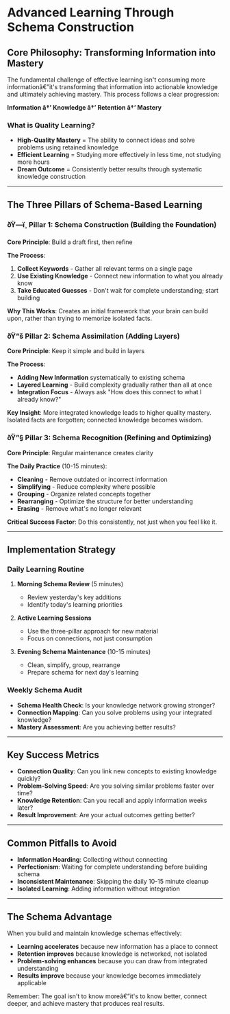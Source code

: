 # Advanced Learning Through Schema Construction

## Core Philosophy: Transforming Information into Mastery

The fundamental challenge of effective learning isn't consuming more informationâ€”it's transforming that information into actionable knowledge and ultimately achieving mastery. This process follows a clear progression:

**Information â†’ Knowledge â†’ Retention â†’ Mastery**

### What is Quality Learning?

- **High-Quality Mastery** = The ability to connect ideas and solve problems using retained knowledge
- **Efficient Learning** = Studying more effectively in less time, not studying more hours
- **Dream Outcome** = Consistently better results through systematic knowledge construction

---

## The Three Pillars of Schema-Based Learning

### ðŸ—ï¸ Pillar 1: Schema Construction (Building the Foundation)

**Core Principle**: Build a draft first, then refine

**The Process**:
1. **Collect Keywords** - Gather all relevant terms on a single page
2. **Use Existing Knowledge** - Connect new information to what you already know
3. **Take Educated Guesses** - Don't wait for complete understanding; start building

**Why This Works**: Creates an initial framework that your brain can build upon, rather than trying to memorize isolated facts.

### ðŸ“š Pillar 2: Schema Assimilation (Adding Layers)

**Core Principle**: Keep it simple and build in layers

**The Process**:
- **Adding New Information** systematically to existing schema
- **Layered Learning** - Build complexity gradually rather than all at once
- **Integration Focus** - Always ask "How does this connect to what I already know?"

**Key Insight**: More integrated knowledge leads to higher quality mastery. Isolated facts are forgotten; connected knowledge becomes wisdom.

### ðŸ”§ Pillar 3: Schema Recognition (Refining and Optimizing)

**Core Principle**: Regular maintenance creates clarity

**The Daily Practice** (10-15 minutes):
- **Cleaning** - Remove outdated or incorrect information
- **Simplifying** - Reduce complexity where possible
- **Grouping** - Organize related concepts together
- **Rearranging** - Optimize the structure for better understanding
- **Erasing** - Remove what's no longer relevant

**Critical Success Factor**: Do this consistently, not just when you feel like it.

---

## Implementation Strategy

### Daily Learning Routine

1. **Morning Schema Review** (5 minutes)
   - Review yesterday's key additions
   - Identify today's learning priorities

2. **Active Learning Sessions**
   - Use the three-pillar approach for new material
   - Focus on connections, not just consumption

3. **Evening Schema Maintenance** (10-15 minutes)
   - Clean, simplify, group, rearrange
   - Prepare schema for next day's learning

### Weekly Schema Audit

- **Schema Health Check**: Is your knowledge network growing stronger?
- **Connection Mapping**: Can you solve problems using your integrated knowledge?
- **Mastery Assessment**: Are you achieving better results?

---

## Key Success Metrics

- **Connection Quality**: Can you link new concepts to existing knowledge quickly?
- **Problem-Solving Speed**: Are you solving similar problems faster over time?
- **Knowledge Retention**: Can you recall and apply information weeks later?
- **Result Improvement**: Are your actual outcomes getting better?

---

## Common Pitfalls to Avoid

- **Information Hoarding**: Collecting without connecting
- **Perfectionism**: Waiting for complete understanding before building schema
- **Inconsistent Maintenance**: Skipping the daily 10-15 minute cleanup
- **Isolated Learning**: Adding information without integration

---

## The Schema Advantage

When you build and maintain knowledge schemas effectively:
- **Learning accelerates** because new information has a place to connect
- **Retention improves** because knowledge is networked, not isolated
- **Problem-solving enhances** because you can draw from integrated understanding
- **Results improve** because your knowledge becomes immediately applicable

Remember: The goal isn't to know moreâ€”it's to know better, connect deeper, and achieve mastery that produces real results.
